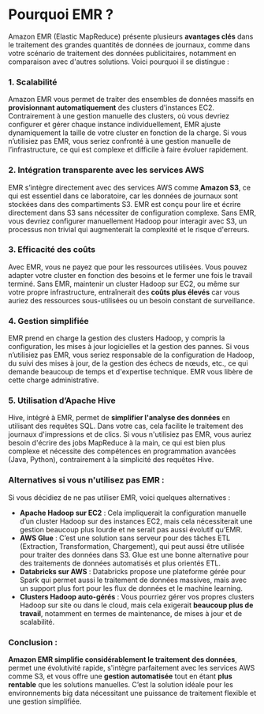 # Pourquoi EMR ?

Amazon EMR (Elastic MapReduce) présente plusieurs **avantages clés** dans le traitement des grandes quantités de données de journaux, comme dans votre scénario de traitement des données publicitaires, notamment en comparaison avec d'autres solutions. Voici pourquoi il se distingue :

### 1. **Scalabilité**

Amazon EMR vous permet de traiter des ensembles de données massifs en **provisionnant automatiquement** des clusters d'instances EC2. Contrairement à une gestion manuelle des clusters, où vous devriez configurer et gérer chaque instance individuellement, EMR ajuste dynamiquement la taille de votre cluster en fonction de la charge. Si vous n’utilisiez pas EMR, vous seriez confronté à une gestion manuelle de l’infrastructure, ce qui est complexe et difficile à faire évoluer rapidement.

### 2. **Intégration transparente avec les services AWS**

EMR s’intègre directement avec des services AWS comme **Amazon S3**, ce qui est essentiel dans ce laboratoire, car les données de journaux sont stockées dans des compartiments S3. EMR est conçu pour lire et écrire directement dans S3 sans nécessiter de configuration complexe. Sans EMR, vous devriez configurer manuellement Hadoop pour interagir avec S3, un processus non trivial qui augmenterait la complexité et le risque d'erreurs.

### 3. **Efficacité des coûts**

Avec EMR, vous ne payez que pour les ressources utilisées. Vous pouvez adapter votre cluster en fonction des besoins et le fermer une fois le travail terminé. Sans EMR, maintenir un cluster Hadoop sur EC2, ou même sur votre propre infrastructure, entraînerait des **coûts plus élevés** car vous auriez des ressources sous-utilisées ou un besoin constant de surveillance.

### 4. **Gestion simplifiée**

EMR prend en charge la gestion des clusters Hadoop, y compris la configuration, les mises à jour logicielles et la gestion des pannes. Si vous n’utilisiez pas EMR, vous seriez responsable de la configuration de Hadoop, du suivi des mises à jour, de la gestion des échecs de nœuds, etc., ce qui demande beaucoup de temps et d'expertise technique. EMR vous libère de cette charge administrative.

### 5. **Utilisation d’Apache Hive**

Hive, intégré à EMR, permet de **simplifier l'analyse des données** en utilisant des requêtes SQL. Dans votre cas, cela facilite le traitement des journaux d'impressions et de clics. Si vous n'utilisiez pas EMR, vous auriez besoin d'écrire des jobs MapReduce à la main, ce qui est bien plus complexe et nécessite des compétences en programmation avancées (Java, Python), contrairement à la simplicité des requêtes Hive.

### Alternatives si vous n'utilisez pas EMR :

Si vous décidiez de ne pas utiliser EMR, voici quelques alternatives :
- **Apache Hadoop sur EC2** : Cela impliquerait la configuration manuelle d’un cluster Hadoop sur des instances EC2, mais cela nécessiterait une gestion beaucoup plus lourde et ne serait pas aussi évolutif qu’EMR.
- **AWS Glue** : C’est une solution sans serveur pour des tâches ETL (Extraction, Transformation, Chargement), qui peut aussi être utilisée pour traiter des données dans S3. Glue est une bonne alternative pour des traitements de données automatisés et plus orientés ETL.
- **Databricks sur AWS** : Databricks propose une plateforme gérée pour Spark qui permet aussi le traitement de données massives, mais avec un support plus fort pour les flux de données et le machine learning.
- **Clusters Hadoop auto-gérés** : Vous pourriez gérer vos propres clusters Hadoop sur site ou dans le cloud, mais cela exigerait **beaucoup plus de travail**, notamment en termes de maintenance, de mises à jour et de scalabilité.

### Conclusion :

**Amazon EMR simplifie considérablement le traitement des données**, permet une évolutivité rapide, s'intègre parfaitement avec les services AWS comme S3, et vous offre une **gestion automatisée** tout en étant **plus rentable** que les solutions manuelles. C’est la solution idéale pour les environnements big data nécessitant une puissance de traitement flexible et une gestion simplifiée.
